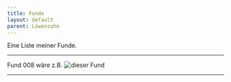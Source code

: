 ```yaml
---
title: Funde
layout: default
parent: Löwenzahn
---
```

Eine Liste meiner Funde.

---

Fund 008 wäre z.B. 
![dieser Fund](../../burntPlant.github.io/Bilder/Fund_2023-008/IMG_7700.JPG)

----
